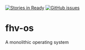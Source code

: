 [![Stories in Ready](https://badge.waffle.io/flomath/fhv-os.png?label=ready&title=Ready)](https://waffle.io/flomath/fhv-os)
[![GitHub issues](https://img.shields.io/github/issues/badges/shields.svg)]()
# fhv-os
A monolithic operating system
